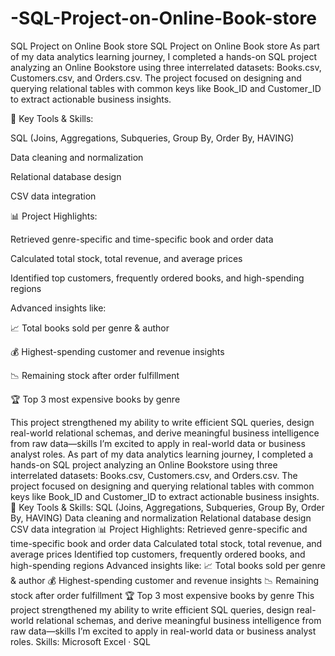 # -SQL-Project-on-Online-Book-store


SQL Project on Online Book store
SQL Project on Online Book store
As part of my data analytics learning journey, I completed a hands-on SQL project analyzing an Online Bookstore using three interrelated datasets: Books.csv, Customers.csv, and Orders.csv. The project focused on designing and querying relational tables with common keys like Book_ID and Customer_ID to extract actionable business insights.

🔧 Key Tools & Skills:

SQL (Joins, Aggregations, Subqueries, Group By, Order By, HAVING)

Data cleaning and normalization

Relational database design

CSV data integration

📊 Project Highlights:

Retrieved genre-specific and time-specific book and order data

Calculated total stock, total revenue, and average prices

Identified top customers, frequently ordered books, and high-spending regions

Advanced insights like:

📈 Total books sold per genre & author

💰 Highest-spending customer and revenue insights

📉 Remaining stock after order fulfillment

🏆 Top 3 most expensive books by genre

This project strengthened my ability to write efficient SQL queries, design real-world relational schemas, and derive meaningful business intelligence from raw data—skills I’m excited to apply in real-world data or business analyst roles.
As part of my data analytics learning journey, I completed a hands-on SQL project analyzing an Online Bookstore using three interrelated datasets: Books.csv, Customers.csv, and Orders.csv. The project focused on designing and querying relational tables with common keys like Book_ID and Customer_ID to extract actionable business insights. 🔧 Key Tools & Skills: SQL (Joins, Aggregations, Subqueries, Group By, Order By, HAVING) Data cleaning and normalization Relational database design CSV data integration 📊 Project Highlights: Retrieved genre-specific and time-specific book and order data Calculated total stock, total revenue, and average prices Identified top customers, frequently ordered books, and high-spending regions Advanced insights like: 📈 Total books sold per genre & author 💰 Highest-spending customer and revenue insights 📉 Remaining stock after order fulfillment 🏆 Top 3 most expensive books by genre This project strengthened my ability to write efficient SQL queries, design real-world relational schemas, and derive meaningful business intelligence from raw data—skills I’m excited to apply in real-world data or business analyst roles.
Skills: Microsoft Excel · SQL
